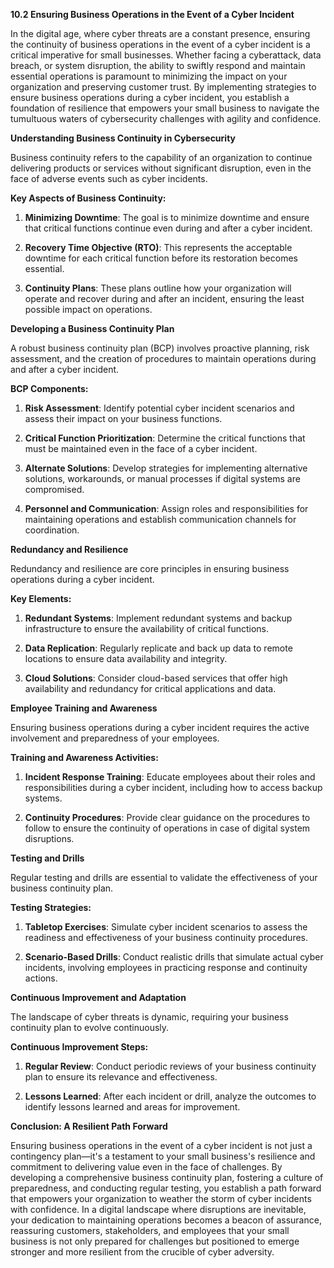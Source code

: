 **10.2 Ensuring Business Operations in the Event of a Cyber Incident**

In the digital age, where cyber threats are a constant presence, ensuring the continuity of business operations in the event of a cyber incident is a critical imperative for small businesses. Whether facing a cyberattack, data breach, or system disruption, the ability to swiftly respond and maintain essential operations is paramount to minimizing the impact on your organization and preserving customer trust. By implementing strategies to ensure business operations during a cyber incident, you establish a foundation of resilience that empowers your small business to navigate the tumultuous waters of cybersecurity challenges with agility and confidence.

**Understanding Business Continuity in Cybersecurity**

Business continuity refers to the capability of an organization to continue delivering products or services without significant disruption, even in the face of adverse events such as cyber incidents.

**Key Aspects of Business Continuity:**

1. **Minimizing Downtime**: The goal is to minimize downtime and ensure that critical functions continue even during and after a cyber incident.

2. **Recovery Time Objective (RTO)**: This represents the acceptable downtime for each critical function before its restoration becomes essential.

3. **Continuity Plans**: These plans outline how your organization will operate and recover during and after an incident, ensuring the least possible impact on operations.

**Developing a Business Continuity Plan**

A robust business continuity plan (BCP) involves proactive planning, risk assessment, and the creation of procedures to maintain operations during and after a cyber incident.

**BCP Components:**

1. **Risk Assessment**: Identify potential cyber incident scenarios and assess their impact on your business functions.

2. **Critical Function Prioritization**: Determine the critical functions that must be maintained even in the face of a cyber incident.

3. **Alternate Solutions**: Develop strategies for implementing alternative solutions, workarounds, or manual processes if digital systems are compromised.

4. **Personnel and Communication**: Assign roles and responsibilities for maintaining operations and establish communication channels for coordination.

**Redundancy and Resilience**

Redundancy and resilience are core principles in ensuring business operations during a cyber incident.

**Key Elements:**

1. **Redundant Systems**: Implement redundant systems and backup infrastructure to ensure the availability of critical functions.

2. **Data Replication**: Regularly replicate and back up data to remote locations to ensure data availability and integrity.

3. **Cloud Solutions**: Consider cloud-based services that offer high availability and redundancy for critical applications and data.

**Employee Training and Awareness**

Ensuring business operations during a cyber incident requires the active involvement and preparedness of your employees.

**Training and Awareness Activities:**

1. **Incident Response Training**: Educate employees about their roles and responsibilities during a cyber incident, including how to access backup systems.

2. **Continuity Procedures**: Provide clear guidance on the procedures to follow to ensure the continuity of operations in case of digital system disruptions.

**Testing and Drills**

Regular testing and drills are essential to validate the effectiveness of your business continuity plan.

**Testing Strategies:**

1. **Tabletop Exercises**: Simulate cyber incident scenarios to assess the readiness and effectiveness of your business continuity procedures.

2. **Scenario-Based Drills**: Conduct realistic drills that simulate actual cyber incidents, involving employees in practicing response and continuity actions.

**Continuous Improvement and Adaptation**

The landscape of cyber threats is dynamic, requiring your business continuity plan to evolve continuously.

**Continuous Improvement Steps:**

1. **Regular Review**: Conduct periodic reviews of your business continuity plan to ensure its relevance and effectiveness.

2. **Lessons Learned**: After each incident or drill, analyze the outcomes to identify lessons learned and areas for improvement.

**Conclusion: A Resilient Path Forward**

Ensuring business operations in the event of a cyber incident is not just a contingency plan—it's a testament to your small business's resilience and commitment to delivering value even in the face of challenges. By developing a comprehensive business continuity plan, fostering a culture of preparedness, and conducting regular testing, you establish a path forward that empowers your organization to weather the storm of cyber incidents with confidence. In a digital landscape where disruptions are inevitable, your dedication to maintaining operations becomes a beacon of assurance, reassuring customers, stakeholders, and employees that your small business is not only prepared for challenges but positioned to emerge stronger and more resilient from the crucible of cyber adversity.
